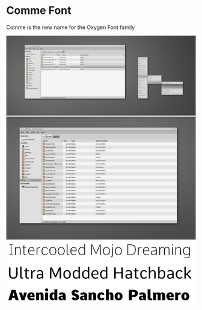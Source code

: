 Comme Font
=========

Comme is the new name for the Oxygen Font family

![](assets/comme1.png)
![](assets/comme5.png)
![](assets/comme3.png)
![](assets/comme2.png)
![](assets/comme4.png)
